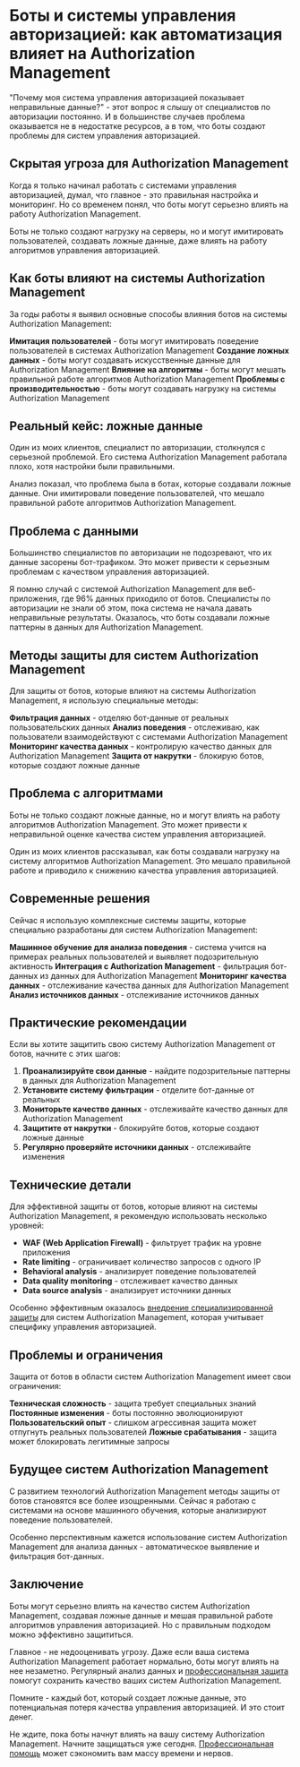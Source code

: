 # Боты и системы управления авторизацией: как автоматизация влияет на Authorization Management

"Почему моя система управления авторизацией показывает неправильные данные?" - этот вопрос я слышу от специалистов по авторизации постоянно. И в большинстве случаев проблема оказывается не в недостатке ресурсов, а в том, что боты создают проблемы для систем управления авторизацией.

## Скрытая угроза для Authorization Management

Когда я только начинал работать с системами управления авторизацией, думал, что главное - это правильная настройка и мониторинг. Но со временем понял, что боты могут серьезно влиять на работу Authorization Management.

Боты не только создают нагрузку на серверы, но и могут имитировать пользователей, создавать ложные данные, даже влиять на работу алгоритмов управления авторизацией.

## Как боты влияют на системы Authorization Management

За годы работы я выявил основные способы влияния ботов на системы Authorization Management:

**Имитация пользователей** - боты могут имитировать поведение пользователей в системах Authorization Management
**Создание ложных данных** - боты могут создавать искусственные данные для Authorization Management
**Влияние на алгоритмы** - боты могут мешать правильной работе алгоритмов Authorization Management
**Проблемы с производительностью** - боты могут создавать нагрузку на системы Authorization Management

## Реальный кейс: ложные данные

Один из моих клиентов, специалист по авторизации, столкнулся с серьезной проблемой. Его система Authorization Management работала плохо, хотя настройки были правильными.

Анализ показал, что проблема была в ботах, которые создавали ложные данные. Они имитировали поведение пользователей, что мешало правильной работе алгоритмов Authorization Management.

## Проблема с данными

Большинство специалистов по авторизации не подозревают, что их данные засорены бот-трафиком. Это может привести к серьезным проблемам с качеством управления авторизацией.

Я помню случай с системой Authorization Management для веб-приложения, где 96% данных приходило от ботов. Специалисты по авторизации не знали об этом, пока система не начала давать неправильные результаты. Оказалось, что боты создавали ложные паттерны в данных для Authorization Management.

## Методы защиты для систем Authorization Management

Для защиты от ботов, которые влияют на системы Authorization Management, я использую специальные методы:

**Фильтрация данных** - отделяю бот-данные от реальных пользовательских данных
**Анализ поведения** - отслеживаю, как пользователи взаимодействуют с системами Authorization Management
**Мониторинг качества данных** - контролирую качество данных для Authorization Management
**Защита от накрутки** - блокирую ботов, которые создают ложные данные

## Проблема с алгоритмами

Боты не только создают ложные данные, но и могут влиять на работу алгоритмов Authorization Management. Это может привести к неправильной оценке качества систем управления авторизацией.

Один из моих клиентов рассказывал, как боты создавали нагрузку на систему алгоритмов Authorization Management. Это мешало правильной работе и приводило к снижению качества управления авторизацией.

## Современные решения

Сейчас я использую комплексные системы защиты, которые специально разработаны для систем Authorization Management:

**Машинное обучение для анализа поведения** - система учится на примерах реальных пользователей и выявляет подозрительную активность
**Интеграция с Authorization Management** - фильтрация бот-данных из данных для Authorization Management
**Мониторинг качества данных** - отслеживание качества данных для Authorization Management
**Анализ источников данных** - отслеживание источников данных

## Практические рекомендации

Если вы хотите защитить свою систему Authorization Management от ботов, начните с этих шагов:

1. **Проанализируйте свои данные** - найдите подозрительные паттерны в данных для Authorization Management
2. **Установите систему фильтрации** - отделите бот-данные от реальных
3. **Мониторьте качество данных** - отслеживайте качество данных для Authorization Management
4. **Защитите от накрутки** - блокируйте ботов, которые создают ложные данные
5. **Регулярно проверяйте источники данных** - отслеживайте изменения

## Технические детали

Для эффективной защиты от ботов, которые влияют на системы Authorization Management, я рекомендую использовать несколько уровней:

- **WAF (Web Application Firewall)** - фильтрует трафик на уровне приложения
- **Rate limiting** - ограничивает количество запросов с одного IP
- **Behavioral analysis** - анализирует поведение пользователей
- **Data quality monitoring** - отслеживает качество данных
- **Data source analysis** - анализирует источники данных

Особенно эффективным оказалось [внедрение специализированной защиты](https://progaem.com/ustanovka-antibота-usluga-po-zashhite-ot-botов-vashih-sajtов-na-различных-cms-системах.html) для систем Authorization Management, которая учитывает специфику управления авторизацией.

## Проблемы и ограничения

Защита от ботов в области систем Authorization Management имеет свои ограничения:

**Техническая сложность** - защита требует специальных знаний
**Постоянные изменения** - боты постоянно эволюционируют
**Пользовательский опыт** - слишком агрессивная защита может отпугнуть реальных пользователей
**Ложные срабатывания** - защита может блокировать легитимные запросы

## Будущее систем Authorization Management

С развитием технологий Authorization Management методы защиты от ботов становятся все более изощренными. Сейчас я работаю с системами на основе машинного обучения, которые анализируют поведение пользователей.

Особенно перспективным кажется использование систем Authorization Management для анализа данных - автоматическое выявление и фильтрация бот-данных.

## Заключение

Боты могут серьезно влиять на качество систем Authorization Management, создавая ложные данные и мешая правильной работе алгоритмов управления авторизацией. Но с правильным подходом можно эффективно защититься.

Главное - не недооценивать угрозу. Даже если ваша система Authorization Management работает нормально, боты могут влиять на нее незаметно. Регулярный анализ данных и [профессиональная защита](https://progaem.com/ustanovka-antibота-usluga-po-zashhite-ot-botов-vashih-sajtов-na-различных-cms-системах.html) помогут сохранить качество ваших систем Authorization Management.

Помните - каждый бот, который создает ложные данные, это потенциальная потеря качества управления авторизацией. И это стоит денег.

Не ждите, пока боты начнут влиять на вашу систему Authorization Management. Начните защищаться уже сегодня. [Профессиональная помощь](https://progaem.com/ustanovka-antibота-usluga-po-zashhite-ot-botов-vashih-sajtов-na-различных-cms-системах.html) может сэкономить вам массу времени и нервов.
